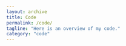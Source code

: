 ```yaml
---
layout: archive
title: Code
permalink: /code/
tagline: "Here is an overview of my code."
category: "code"
---
```

